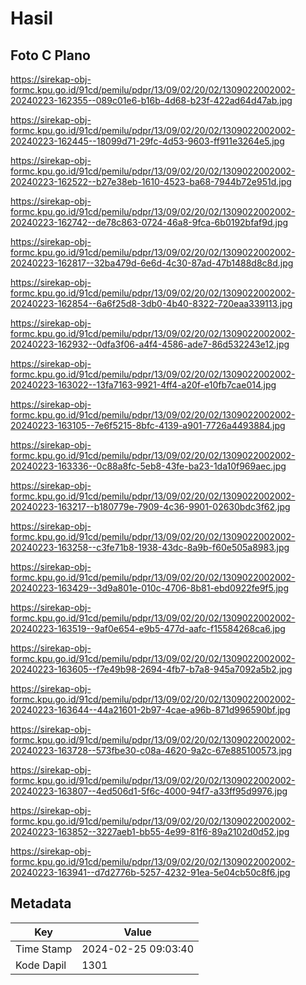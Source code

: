 # Hasil

## Foto C Plano

https://sirekap-obj-formc.kpu.go.id/91cd/pemilu/pdpr/13/09/02/20/02/1309022002002-20240223-162355--089c01e6-b16b-4d68-b23f-422ad64d47ab.jpg

https://sirekap-obj-formc.kpu.go.id/91cd/pemilu/pdpr/13/09/02/20/02/1309022002002-20240223-162445--18099d71-29fc-4d53-9603-ff911e3264e5.jpg

https://sirekap-obj-formc.kpu.go.id/91cd/pemilu/pdpr/13/09/02/20/02/1309022002002-20240223-162522--b27e38eb-1610-4523-ba68-7944b72e951d.jpg

https://sirekap-obj-formc.kpu.go.id/91cd/pemilu/pdpr/13/09/02/20/02/1309022002002-20240223-162742--de78c863-0724-46a8-9fca-6b0192bfaf9d.jpg

https://sirekap-obj-formc.kpu.go.id/91cd/pemilu/pdpr/13/09/02/20/02/1309022002002-20240223-162817--32ba479d-6e6d-4c30-87ad-47b1488d8c8d.jpg

https://sirekap-obj-formc.kpu.go.id/91cd/pemilu/pdpr/13/09/02/20/02/1309022002002-20240223-162854--6a6f25d8-3db0-4b40-8322-720eaa339113.jpg

https://sirekap-obj-formc.kpu.go.id/91cd/pemilu/pdpr/13/09/02/20/02/1309022002002-20240223-162932--0dfa3f06-a4f4-4586-ade7-86d532243e12.jpg

https://sirekap-obj-formc.kpu.go.id/91cd/pemilu/pdpr/13/09/02/20/02/1309022002002-20240223-163022--13fa7163-9921-4ff4-a20f-e10fb7cae014.jpg

https://sirekap-obj-formc.kpu.go.id/91cd/pemilu/pdpr/13/09/02/20/02/1309022002002-20240223-163105--7e6f5215-8bfc-4139-a901-7726a4493884.jpg

https://sirekap-obj-formc.kpu.go.id/91cd/pemilu/pdpr/13/09/02/20/02/1309022002002-20240223-163336--0c88a8fc-5eb8-43fe-ba23-1da10f969aec.jpg

https://sirekap-obj-formc.kpu.go.id/91cd/pemilu/pdpr/13/09/02/20/02/1309022002002-20240223-163217--b180779e-7909-4c36-9901-02630bdc3f62.jpg

https://sirekap-obj-formc.kpu.go.id/91cd/pemilu/pdpr/13/09/02/20/02/1309022002002-20240223-163258--c3fe71b8-1938-43dc-8a9b-f60e505a8983.jpg

https://sirekap-obj-formc.kpu.go.id/91cd/pemilu/pdpr/13/09/02/20/02/1309022002002-20240223-163429--3d9a801e-010c-4706-8b81-ebd0922fe9f5.jpg

https://sirekap-obj-formc.kpu.go.id/91cd/pemilu/pdpr/13/09/02/20/02/1309022002002-20240223-163519--9af0e654-e9b5-477d-aafc-f15584268ca6.jpg

https://sirekap-obj-formc.kpu.go.id/91cd/pemilu/pdpr/13/09/02/20/02/1309022002002-20240223-163605--f7e49b98-2694-4fb7-b7a8-945a7092a5b2.jpg

https://sirekap-obj-formc.kpu.go.id/91cd/pemilu/pdpr/13/09/02/20/02/1309022002002-20240223-163644--44a21601-2b97-4cae-a96b-871d996590bf.jpg

https://sirekap-obj-formc.kpu.go.id/91cd/pemilu/pdpr/13/09/02/20/02/1309022002002-20240223-163728--573fbe30-c08a-4620-9a2c-67e885100573.jpg

https://sirekap-obj-formc.kpu.go.id/91cd/pemilu/pdpr/13/09/02/20/02/1309022002002-20240223-163807--4ed506d1-5f6c-4000-94f7-a33ff95d9976.jpg

https://sirekap-obj-formc.kpu.go.id/91cd/pemilu/pdpr/13/09/02/20/02/1309022002002-20240223-163852--3227aeb1-bb55-4e99-81f6-89a2102d0d52.jpg

https://sirekap-obj-formc.kpu.go.id/91cd/pemilu/pdpr/13/09/02/20/02/1309022002002-20240223-163941--d7d2776b-5257-4232-91ea-5e04cb50c8f6.jpg


## Metadata

| Key        | Value               |
| ---------- | ------------------- |
| Time Stamp | 2024-02-25 09:03:40 |
| Kode Dapil | 1301                |



